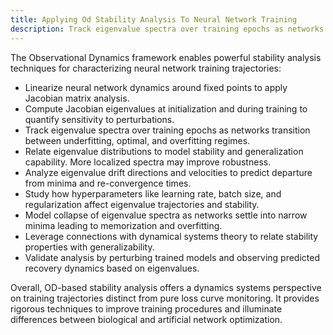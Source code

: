 ```yaml
---
title: Applying Od Stability Analysis To Neural Network Training
description: Track eigenvalue spectra over training epochs as networks transition between underfitting, optimal, and overfitting regimes. Relate eigenvalue distributions to model stability and generalization capability. More localized spectra may improve robustness.
---
```

The Observational Dynamics framework enables powerful stability analysis techniques for characterizing neural network training trajectories:

- Linearize neural network dynamics around fixed points to apply Jacobian matrix analysis.
- Compute Jacobian eigenvalues at initialization and during training to quantify sensitivity to perturbations.
- Track eigenvalue spectra over training epochs as networks transition between underfitting, optimal, and overfitting regimes.
- Relate eigenvalue distributions to model stability and generalization capability. More localized spectra may improve robustness.
- Analyze eigenvalue drift directions and velocities to predict departure from minima and re-convergence times.
- Study how hyperparameters like learning rate, batch size, and regularization affect eigenvalue trajectories and stability.
- Model collapse of eigenvalue spectra as networks settle into narrow minima leading to memorization and overfitting.
- Leverage connections with dynamical systems theory to relate stability properties with generalizability.
- Validate analysis by perturbing trained models and observing predicted recovery dynamics based on eigenvalues.

Overall, OD-based stability analysis offers a dynamics systems perspective on training trajectories distinct from pure loss curve monitoring. It provides rigorous techniques to improve training procedures and illuminate differences between biological and artificial network optimization.
